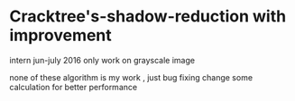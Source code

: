 # Cracktree's-shadow-reduction with improvement
intern jun-july 2016
only work on grayscale image 

none of these algorithm is my work , just bug fixing change some calculation for better performance
